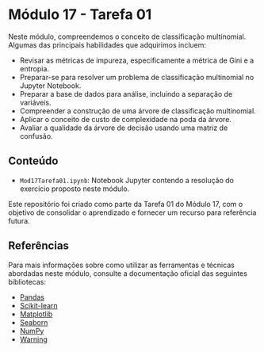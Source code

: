 # Módulo 17 - Tarefa 01

Neste módulo, compreendemos o conceito de classificação multinomial. Algumas das principais habilidades que adquirimos incluem:
- Revisar as métricas de impureza, especificamente a métrica de Gini e a entropia.
- Preparar-se para resolver um problema de classificação multinomial no Jupyter Notebook.
- Preparar a base de dados para análise, incluindo a separação de variáveis.
- Compreender a construção de uma árvore de classificação multinomial.
- Aplicar o conceito de custo de complexidade na poda da árvore.
- Avaliar a qualidade da árvore de decisão usando uma matriz de confusão.

## Conteúdo

- `Mod17Tarefa01.ipynb`: Notebook Jupyter contendo a resolução do exercício proposto neste módulo.

Este repositório foi criado como parte da Tarefa 01 do Módulo 17, com o objetivo de consolidar o aprendizado e fornecer um recurso para referência futura.

## Referências

Para mais informações sobre como utilizar as ferramentas e técnicas abordadas neste módulo, consulte a documentação oficial das seguintes bibliotecas:

- [Pandas](https://pandas.pydata.org/docs/)
- [Scikit-learn](https://scikit-learn.org/stable/index.html)
- [Matplotlib](https://matplotlib.org/stable/contents.html)
- [Seaborn](https://seaborn.pydata.org/tutorial.html)
- [NumPy](https://numpy.org/doc/)
- [Warning ](https://docs.python.org/3/library/warnings.html)
